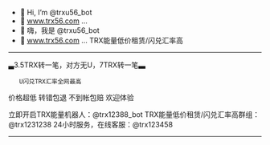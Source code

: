 - 👋 Hi, I’m @trxu56_bot
- 👀 www.trx56.com ...
- 👋 嗨，我是 @trxu56_bot
- 👀 www.trx56.com ...
TRX能量低价租赁/闪兑汇率高
*****************************
▃3.5TRX转一笔，对方无U，7TRX转一笔▃

       U闪兑TRX汇率全网最高

价格超低 转错包退 不到帐包赔 欢迎体验

立即开启TRX能量机器人：@trx12388_bot
TRX能量低价租赁/闪兑汇率高群组：@trx1231238
24小时服务，在线客服：@trx123458

*****************************
